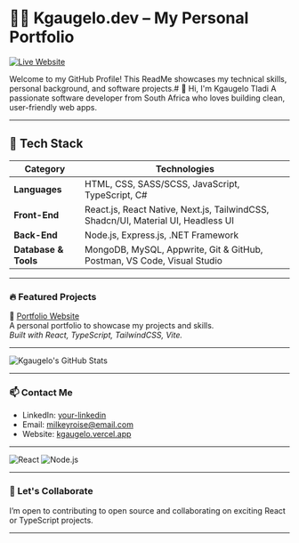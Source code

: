 # 👨‍💻 Kgaugelo.dev – My Personal Portfolio

[![Live Website](https://img.shields.io/badge/Live%20Site-kgaugelo.vercel.app-00C853?style=for-the-badge&logo=vercel&logoColor=white)](https://kgaugelo.vercel.app/)

Welcome to my GitHub Profile! This ReadMe showcases my technical skills, personal background, and software projects.# 👋 Hi, I'm Kgaugelo Tladi
A passionate software developer from South Africa who loves building clean, user-friendly web apps.

---

## 🧩 Tech Stack

| **Category**    | **Technologies**                                                                 |
|-----------------|-----------------------------------------------------------------------------------|
| **Languages**   | HTML, CSS, SASS/SCSS, JavaScript, TypeScript, C#                                            |
| **Front-End**   | React.js, React Native, Next.js, TailwindCSS, Shadcn/UI, Material UI, Headless UI              |
| **Back-End**    | Node.js, Express.js, .NET Framework                                              |
| **Database & Tools** | MongoDB, MySQL, Appwrite, Git & GitHub, Postman, VS Code, Visual Studio     |

---

### 🔥 Featured Projects

🔗 [Portfolio Website](https://kgaugelo.vercel.app)  
A personal portfolio to showcase my projects and skills.  
_Built with React, TypeScript, TailwindCSS, Vite._

---

![Kgaugelo's GitHub Stats](https://github-readme-stats.vercel.app/api?username=Roise-s&show_icons=true&theme=radical)

---

### 📫 Contact Me
- LinkedIn: [your-linkedin]([https://linkedin.com/in/yourname](https://www.linkedin.com/in/kgaugelo-tladi-1060262b9/))
- Email: milkeyroise@email.com
- Website: [kgaugelo.vercel.app](https://kgaugelo.vercel.app)

---

![React](https://img.shields.io/badge/React-20232A?style=for-the-badge&logo=react)
![Node.js](https://img.shields.io/badge/Node.js-339933?style=for-the-badge&logo=nodedotjs&logoColor=white)


---

### 🤝 Let's Collaborate
I’m open to contributing to open source and collaborating on exciting React or TypeScript projects.


---




